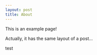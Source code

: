 ```yaml
---
layout: post
title: About
---
```


This is an example page!

Actually, it has the same layout of a post...

test
